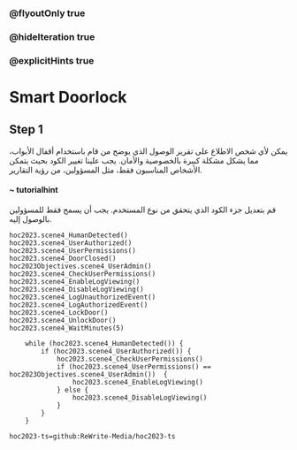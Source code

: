 ### @flyoutOnly true
### @hideIteration true
### @explicitHints true

# Smart Doorlock

## Step 1
يمكن لأي شخص الاطلاع على تقرير الوصول الذي يوضح من قام باستخدام أقفال الأبواب، مما يشكل مشكلة كبيرة  بالخصوصية والأمان. يجب علينا تغيير الكود بحيث يتمكن الأشخاص المناسبون فقط، مثل المسؤولين، من رؤية التقارير.

#### ~ tutorialhint  
قم بتعديل جزء الكود الذي يتحقق من نوع المستخدم. يجب أن يسمح فقط للمسؤولين بالوصول إليه.

```ghost
hoc2023.scene4_HumanDetected()
hoc2023.scene4_UserAuthorized()
hoc2023.scene4_UserPermissions()
hoc2023.scene4_DoorClosed()
hoc2023Objectives.scene4_UserAdmin()
hoc2023.scene4_CheckUserPermissions()
hoc2023.scene4_EnableLogViewing()
hoc2023.scene4_DisableLogViewing()
hoc2023.scene4_LogUnauthorizedEvent()
hoc2023.scene4_LogAuthorizedEvent()
hoc2023.scene4_LockDoor()
hoc2023.scene4_UnlockDoor()
hoc2023.scene4_WaitMinutes(5)
```
```template
    while (hoc2023.scene4_HumanDetected()) {
        if (hoc2023.scene4_UserAuthorized()) {
            hoc2023.scene4_CheckUserPermissions()
            if (hoc2023.scene4_UserPermissions() == hoc2023Objectives.scene4_UserAdmin())  {
                hoc2023.scene4_EnableLogViewing()
            } else {
                hoc2023.scene4_DisableLogViewing()
            }
        }
    }

```

```package
hoc2023-ts=github:ReWrite-Media/hoc2023-ts
```